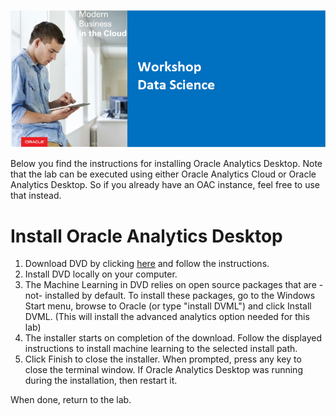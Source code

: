 ![](../commonimages/workshop_logo.png)

Below you find the instructions for installing Oracle Analytics Desktop.
Note that the lab can be executed using either Oracle Analytics Cloud or Oracle Analytics Desktop. So if you already have an OAC instance, feel free to use that instead.

# Install Oracle Analytics Desktop

1. Download DVD by clicking [here](https://www.oracle.com/middleware/technologies/oracle-data-visualization-desktop.html#) and follow the instructions. 
2. Install DVD locally on your computer. 
3. The Machine Learning in DVD relies on open source packages that are -not- installed by default. To install these packages, go to the Windows Start menu, browse to Oracle (or type "install DVML") and click Install DVML. (This will install the advanced analytics option needed for this lab)
4. The installer starts on completion of the download. Follow the displayed instructions to install machine learning to the selected install path.
5. Click Finish to close the installer. When prompted, press any key to close the terminal window. If Oracle Analytics Desktop was running during the installation, then restart it.  

When done, return to the lab.